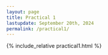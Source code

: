 ```yaml
---
layout: page
title: Practical 1
lastupdate: September 20th, 2024
permalink: /practical1/
---
```


{% include_relative practical1.html %}
